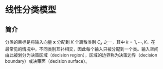 # 线性分类模型

## 简介

分类的目标是将输入向量 $\mathbf{x}$ 分配到 $K$ 个离散类别 $C_k$ 之一，其中 $k=1,\cdots,K$。在最常见的情况中，不同类别互补相交，因此每个输入只被分配到一个类。输入空间由此被划分为决策区域（decision region），区域的边界称为决策边界（decision boundary）或决策面（decision surface）。